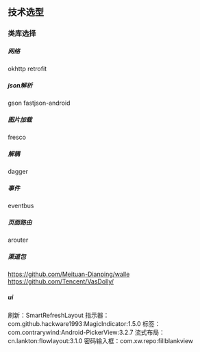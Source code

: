 ## 技术选型



### 类库选择

##### 网络
okhttp
retrofit

##### json解析
gson
fastjson-android

##### 图片加载
fresco

##### 解耦
dagger

##### 事件
eventbus

##### 页面路由
arouter

##### 渠道包
https://github.com/Meituan-Dianping/walle
https://github.com/Tencent/VasDolly/

##### ui
刷新：SmartRefreshLayout
指示器：com.github.hackware1993:MagicIndicator:1.5.0
标签：com.contrarywind:Android-PickerView:3.2.7
流式布局：cn.lankton:flowlayout:3.1.0
密码输入框：com.xw.repo:fillblankview


